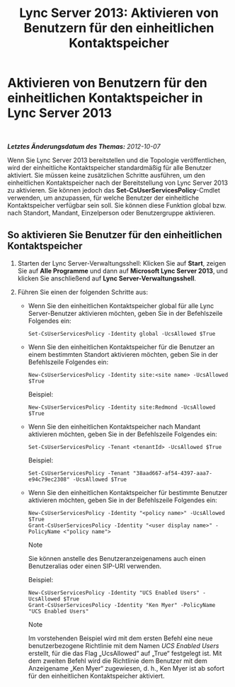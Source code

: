 ﻿---
title: 'Lync Server 2013: Aktivieren von Benutzern für den einheitlichen Kontaktspeicher'
TOCTitle: Aktivieren von Benutzern für den einheitlichen Kontaktspeicher
ms:assetid: 7b46a01f-beb5-4a33-adb0-35f0502b168d
ms:mtpsurl: https://technet.microsoft.com/de-de/library/JJ205024(v=OCS.15)
ms:contentKeyID: 49294505
ms.date: 05/19/2016
mtps_version: v=OCS.15
ms.translationtype: HT
---

# Aktivieren von Benutzern für den einheitlichen Kontaktspeicher in Lync Server 2013

 

_**Letztes Änderungsdatum des Themas:** 2012-10-07_

Wenn Sie Lync Server 2013 bereitstellen und die Topologie veröffentlichen, wird der einheitliche Kontaktspeicher standardmäßig für alle Benutzer aktiviert. Sie müssen keine zusätzlichen Schritte ausführen, um den einheitlichen Kontaktspeicher nach der Bereitstellung von Lync Server 2013 zu aktivieren. Sie können jedoch das **Set-CsUserServicesPolicy**-Cmdlet verwenden, um anzupassen, für welche Benutzer der einheitliche Kontaktspeicher verfügbar sein soll. Sie können diese Funktion global bzw. nach Standort, Mandant, Einzelperson oder Benutzergruppe aktivieren.

## So aktivieren Sie Benutzer für den einheitlichen Kontaktspeicher

1.  Starten der Lync Server-Verwaltungsshell: Klicken Sie auf **Start**, zeigen Sie auf **Alle Programme** und dann auf **Microsoft Lync Server 2013**, und klicken Sie anschließend auf **Lync Server-Verwaltungsshell**.

2.  Führen Sie einen der folgenden Schritte aus:
    
      - Wenn Sie den einheitlichen Kontaktspeicher global für alle Lync Server-Benutzer aktivieren möchten, geben Sie in der Befehlszeile Folgendes ein:
        
            Set-CsUserServicesPolicy -Identity global -UcsAllowed $True
    
      - Wenn Sie den einheitlichen Kontaktspeicher für die Benutzer an einem bestimmten Standort aktivieren möchten, geben Sie in der Befehlszeile Folgendes ein:
        
            New-CsUserServicesPolicy -Identity site:<site name> -UcsAllowed $True
        
        Beispiel:
        
            New-CsUserServicesPolicy -Identity site:Redmond -UcsAllowed $True
    
      - Wenn Sie den einheitlichen Kontaktspeicher nach Mandant aktivieren möchten, geben Sie in der Befehlszeile Folgendes ein:
        
            Set-CsUserServicesPolicy -Tenant <tenantId> -UcsAllowed $True
        
        Beispiel:
        
            Set-CsUserServicesPolicy -Tenant "38aad667-af54-4397-aaa7-e94c79ec2308" -UcsAllowed $True
    
      - Wenn Sie den einheitlichen Kontaktspeicher für bestimmte Benutzer aktivieren möchten, geben Sie in der Befehlszeile Folgendes ein:
        
            New-CsUserServicesPolicy -Identity "<policy name>" -UcsAllowed $True
            Grant-CsUserServicesPolicy -Identity "<user display name>" -PolicyName <"policy name">
        

        > [!NOTE]
        > Sie können anstelle des Benutzeranzeigenamens auch einen Benutzeralias oder einen SIP-URI verwenden.

        
        Beispiel:
        
            New-CsUserServicesPolicy -Identity "UCS Enabled Users" -UcsAllowed $True
            Grant-CsUserServicesPolicy -Identity "Ken Myer" -PolicyName "UCS Enabled Users"
        

        > [!NOTE]
        > Im vorstehenden Beispiel wird mit dem ersten Befehl eine neue benutzerbezogene Richtlinie mit dem Namen <EM>UCS Enabled Users</EM> erstellt, für die das Flag „UcsAllowed“ auf „True“ festgelegt ist. Mit dem zweiten Befehl wird die Richtlinie dem Benutzer mit dem Anzeigename „Ken Myer“ zugewiesen, d.&nbsp;h., Ken Myer ist ab sofort für den einheitlichen Kontaktspeicher aktiviert.


